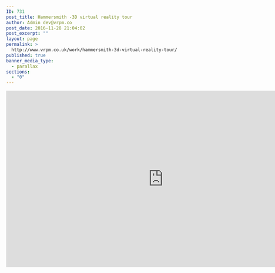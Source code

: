 ```yaml
---
ID: 731
post_title: Hammersmith -3D virtual reality tour
author: Admin dev@vrpm.co
post_date: 2016-11-28 21:04:02
post_excerpt: ""
layout: page
permalink: >
  http://www.vrpm.co.uk/work/hammersmith-3d-virtual-reality-tour/
published: true
banner_media_type:
  - parallax
sections:
  - "0"
---
```

<iframe src="https://my.matterport.com/show/?m=AiAwZqXSP8H" width="853" height="480" frameborder="0" allowfullscreen="allowfullscreen"></iframe>